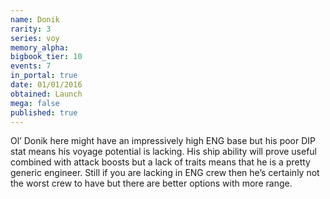 ```yaml
---
name: Donik
rarity: 3
series: voy
memory_alpha:
bigbook_tier: 10
events: 7
in_portal: true
date: 01/01/2016
obtained: Launch
mega: false
published: true
---
```


Ol’ Donik here might have an impressively high ENG base but his poor DIP stat means his voyage potential is lacking. His ship ability will prove useful combined with attack boosts but a lack of traits means that he is a pretty generic engineer. Still if you are lacking in ENG crew then he’s certainly not the worst crew to have but there are better options with more range.
